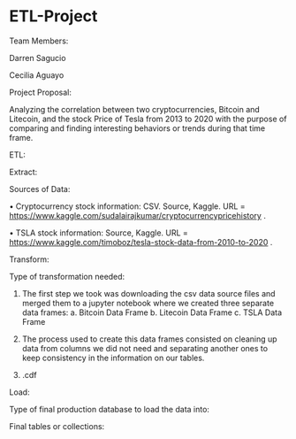 # ETL-Project

Team Members:

Darren Sagucio

Cecilia Aguayo


Project Proposal: 

Analyzing the correlation between two cryptocurrencies, Bitcoin and Litecoin, and the stock Price of Tesla from 2013 to 2020 with the purpose of comparing and finding interesting behaviors or trends during that time frame.

ETL:


Extract:

Sources of Data:

•	Cryptocurrency stock information: CSV. Source, Kaggle. URL = https://www.kaggle.com/sudalairajkumar/cryptocurrencypricehistory .

•	TSLA stock information: Source, Kaggle. URL = https://www.kaggle.com/timoboz/tesla-stock-data-from-2010-to-2020 .


Transform:

Type of transformation needed:

1.	The first step we took was downloading the csv data source files and merged them to a jupyter notebook where we created three separate data frames:
a.	Bitcoin Data Frame
b.	Litecoin Data Frame
c.	TSLA Data Frame

2. The process used to create this data frames consisted on cleaning up data from columns we did not need and separating another ones to keep consistency in the information on our tables.  


3.	.cdf


Load:

Type of final production database to load the data into:

Final tables or collections:
